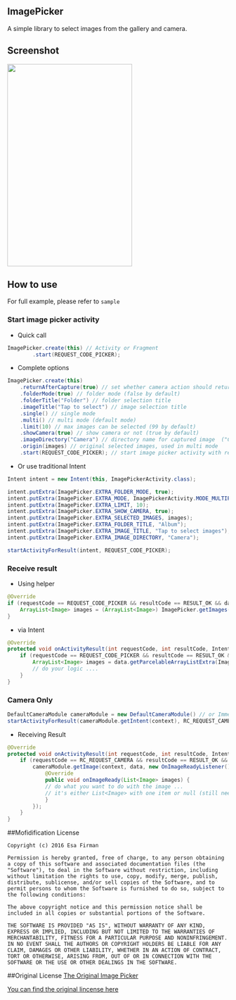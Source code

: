 ## ImagePicker
A simple library to select images from the gallery and camera.

## Screenshot

<img src="https://raw.githubusercontent.com/esafirm/android-image-picker/master/art/ss.gif" height="460" width="284"/>

## How to use

For full example, please refer to `sample`

### Start image picker activity
- Quick call

```java
ImagePicker.create(this) // Activity or Fragment
	    .start(REQUEST_CODE_PICKER);
``` 
- Complete options

```java
ImagePicker.create(this)
	.returnAfterCapture(true) // set whether camera action should return immediate result or not
	.folderMode(true) // folder mode (false by default)
	.folderTitle("Folder") // folder selection title
	.imageTitle("Tap to select") // image selection title
	.single() // single mode
	.multi() // multi mode (default mode)
	.limit(10) // max images can be selected (99 by default)
	.showCamera(true) // show camera or not (true by default)
	.imageDirectory("Camera") // directory name for captured image  ("Camera" folder by default)
	.origin(images) // original selected images, used in multi mode
	.start(REQUEST_CODE_PICKER); // start image picker activity with request code
```                
- Or use traditional Intent
```java
Intent intent = new Intent(this, ImagePickerActivity.class);

intent.putExtra(ImagePicker.EXTRA_FOLDER_MODE, true);
intent.putExtra(ImagePicker.EXTRA_MODE, ImagePickerActivity.MODE_MULTIPLE);
intent.putExtra(ImagePicker.EXTRA_LIMIT, 10);
intent.putExtra(ImagePicker.EXTRA_SHOW_CAMERA, true);
intent.putExtra(ImagePicker.EXTRA_SELECTED_IMAGES, images);
intent.putExtra(ImagePicker.EXTRA_FOLDER_TITLE, "Album");
intent.putExtra(ImagePicker.EXTRA_IMAGE_TITLE, "Tap to select images");
intent.putExtra(ImagePicker.EXTRA_IMAGE_DIRECTORY, "Camera");

startActivityForResult(intent, REQUEST_CODE_PICKER);
```        
### Receive result

- Using helper 

```java
@Override
if (requestCode == REQUEST_CODE_PICKER && resultCode == RESULT_OK && data != null) {
    ArrayList<Image> images = (ArrayList<Image>) ImagePicker.getImages(data);
}
```
- via Intent

```java
@Override
protected void onActivityResult(int requestCode, int resultCode, Intent data) {
    if (requestCode == REQUEST_CODE_PICKER && resultCode == RESULT_OK && data != null) {
        ArrayList<Image> images = data.getParcelableArrayListExtra(ImagePickerActivity.INTENT_EXTRA_SELECTED_IMAGES);
        // do your logic ....
    }
}
```

### Camera Only

```java
DefaultCameraModule cameraModule = new DefaultCameraModule() // or ImmediateCameraModule 
startActivityForResult(cameraModule.getIntent(context), RC_REQUEST_CAMERA);  
```

- Receiving Result

```java
@Override
protected void onActivityResult(int requestCode, int resultCode, Intent data) {
    if (requestCode == RC_REQUEST_CAMERA && resultCode == RESULT_OK && data != null) {
        cameraModule.getImage(context, data, new OnImageReadyListener() {
            @Override
            public void onImageReady(List<Image> images) {
	    	// do what you want to do with the image ...
	    	// it's either List<Image> with one item or null (still need improvement)
            }
        });
    }
}
```


##Mofidification License
```
Copyright (c) 2016 Esa Firman

Permission is hereby granted, free of charge, to any person obtaining a copy of this software and associated documentation files (the "Software"), to deal in the Software without restriction, including without limitation the rights to use, copy, modify, merge, publish, distribute, sublicense, and/or sell copies of the Software, and to permit persons to whom the Software is furnished to do so, subject to the following conditions:

The above copyright notice and this permission notice shall be included in all copies or substantial portions of the Software.

THE SOFTWARE IS PROVIDED "AS IS", WITHOUT WARRANTY OF ANY KIND, EXPRESS OR IMPLIED, INCLUDING BUT NOT LIMITED TO THE WARRANTIES OF MERCHANTABILITY, FITNESS FOR A PARTICULAR PURPOSE AND NONINFRINGEMENT. IN NO EVENT SHALL THE AUTHORS OR COPYRIGHT HOLDERS BE LIABLE FOR ANY CLAIM, DAMAGES OR OTHER LIABILITY, WHETHER IN AN ACTION OF CONTRACT, TORT OR OTHERWISE, ARISING FROM, OUT OF OR IN CONNECTION WITH THE SOFTWARE OR THE USE OR OTHER DEALINGS IN THE SOFTWARE.
```

##Original License
[The Original Image Picker](https://github.com/nguyenhoanglam/ImagePicker)

[You can find the original lincense here ](https://raw.githubusercontent.com/esafirm/ImagePicker/master/ORIGINAL_LICENSE) 


